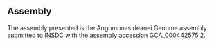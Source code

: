 

Assembly
--------

The assembly presented is the Angomonas deanei Genome assembly submitted
to [INSDC](http://www.insdc.org) with the assembly accession
[GCA\_000442575.2](http://www.ebi.ac.uk/ena/data/view/GCA_000442575.2).
